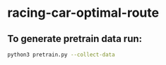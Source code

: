 # racing-car-optimal-route

## To generate pretrain data run:

```bash  
python3 pretrain.py --collect-data
```
